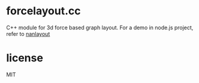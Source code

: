 # forcelayout.cc

C++ module for 3d force based graph layout. For a demo in node.js project, refer
to [nanlayout](https://github.com/anvaka/nanlayout)

# license

MIT
